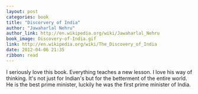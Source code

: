 ```yaml
---
layout: post
categories: book
title: "Discorvery of India"
author: "Jawaharlal Nehru"
author_link: http://en.wikipedia.org/wiki/Jawaharlal_Nehru
book_image: Discovery-of-India.gif
link: http://en.wikipedia.org/wiki/The_Discovery_of_India
date: 2012-04-06 21:35
ribbon: read
---
```


I seriously love this book. Everything teaches a new lesson.
I love his way of thinking. It's not just for Indian's but for the betterment of the entire world.
He is the best prime minister, luckily he was the first prime minister of India.
